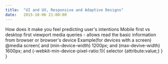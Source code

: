 ```yaml
---
title:  "UI and UX, Responsive and Adaptive Designs"
date:   2015-10-06 21:00:00
---
```

How does it make you feel
predicting user's intentions
Mobile first vs desktop first
viewport
media queries - allows read the basic information from browser or browser's device
Example(for devices with a screen)
@media screen{
    and (min-device-width) 1200px;
    and (max-devive-width) 1600px;
    and (-webkit-min-device-pixel-ratio:1){
      selector {attribute:value;}
    }
}
